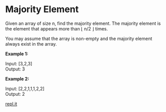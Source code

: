 # Majority Element

Given an array of size n, find the majority element. The majority element is the element that appears more than ⌊ n/2 ⌋ times.

You may assume that the array is non-empty and the majority element always exist in the array.

**Example 1:**

Input: [3,2,3]<br />
Output: 3

**Example 2:**

Input: [2,2,1,1,1,2,2]<br />
Output: 2

[repl.it](https://repl.it/@ebrugulec/Majority-Element)